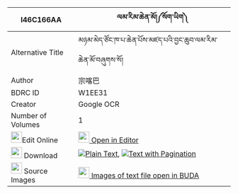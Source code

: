 |I46C166AA|ལམ་རིམ་ཆེན་མོ།༼སོག་ཡིག༽ 
| --- | --- 
|Alternative Title |མཉམ་མེད་ཙོང་ཁ་པ་ཆེན་པོས་མཛད་པའི་བྱང་ཆུབ་ལམ་རིམ་ཆེན་མོ་བཞུགས་སོ།
|Author| 宗喀巴
|BDRC ID | W1EE31
|Creator | Google OCR
|Number of Volumes| 1
|<img width="25" src="https://img.icons8.com/color/25/000000/edit-property.png">Edit Online| [<img width="25" src="https://avatars.githubusercontent.com/u/45091458?s=200&v=4"> Open in Editor](http://editor.openpecha.org/I46C166AA)
|<img width="25" src="https://img.icons8.com/fluent/48/000000/download-2.png"/>  Download | [![](https://img.icons8.com/color/20/000000/txt.png)Plain Text](https://github.com/Openpecha/I46C166AA/releases/download/v1/lamrim_chen_mo_sokyik_plain_I46C166AA.zip), [![](https://img.icons8.com/color/20/000000/txt.png)Text with Pagination](https://github.com/Openpecha/I46C166AA/releases/download/v1/lamrim_chen_mo_sokyik_pages_I46C166AA.zip)
|<img width="25" src="https://img.icons8.com/plasticine/100/000000/pictures-folder.png"/>  Source Images | [<img width="25" src="https://library.bdrc.io/icons/BUDA-small.svg"> Images of text file open in BUDA](https://library.bdrc.io/show/bdr:W1EE31)